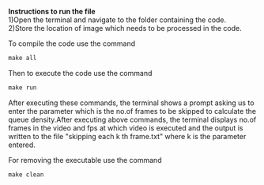 <b>Instructions to run the file</b><br>
1)Open the terminal and navigate to the folder containing the code.<br>
2)Store the location of image which needs to be processed in the code.<br>

To compile the code use the command<br>

```C
make all 
```

Then to execute the code use the command

```C
make run
```

After executing these commands, the terminal shows a prompt asking us to enter the parameter which is the no.of frames to be skipped to calculate the queue density.After executing above commands, the terminal displays no.of frames in the video and fps at which video is executed and the output is written to the file "skipping each k th frame.txt" where k is the parameter entered.

For removing the executable use the command

```C
make clean
```

